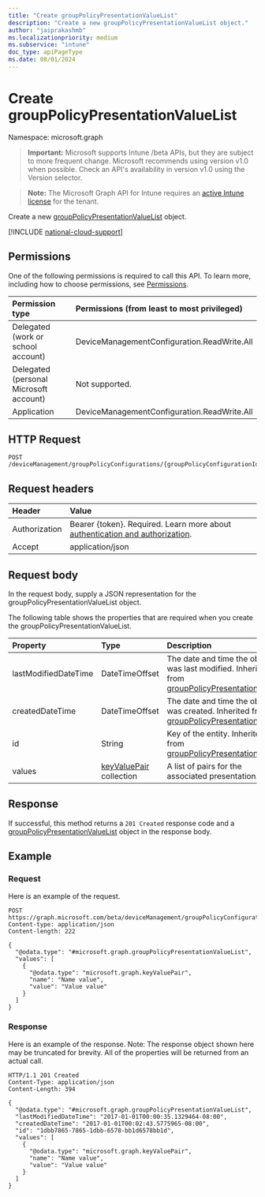 ```yaml
---
title: "Create groupPolicyPresentationValueList"
description: "Create a new groupPolicyPresentationValueList object."
author: "jaiprakashmb"
ms.localizationpriority: medium
ms.subservice: "intune"
doc_type: apiPageType
ms.date: 08/01/2024
---
```


# Create groupPolicyPresentationValueList

Namespace: microsoft.graph

> **Important:** Microsoft supports Intune /beta APIs, but they are subject to more frequent change. Microsoft recommends using version v1.0 when possible. Check an API's availability in version v1.0 using the Version selector.

> **Note:** The Microsoft Graph API for Intune requires an [active Intune license](https://go.microsoft.com/fwlink/?linkid=839381) for the tenant.

Create a new [groupPolicyPresentationValueList](../resources/intune-grouppolicy-grouppolicypresentationvaluelist.md) object.

[!INCLUDE [national-cloud-support](../../includes/all-clouds.md)]

## Permissions
One of the following permissions is required to call this API. To learn more, including how to choose permissions, see [Permissions](/graph/permissions-reference).

|Permission type|Permissions (from least to most privileged)|
|:---|:---|
|Delegated (work or school account)|DeviceManagementConfiguration.ReadWrite.All|
|Delegated (personal Microsoft account)|Not supported.|
|Application|DeviceManagementConfiguration.ReadWrite.All|

## HTTP Request
<!-- {
  "blockType": "ignored"
}
-->
``` http
POST /deviceManagement/groupPolicyConfigurations/{groupPolicyConfigurationId}/definitionValues/{groupPolicyDefinitionValueId}/presentationValues
```

## Request headers
|Header|Value|
|:---|:---|
|Authorization|Bearer {token}. Required. Learn more about [authentication and authorization](/graph/auth/auth-concepts).|
|Accept|application/json|

## Request body
In the request body, supply a JSON representation for the groupPolicyPresentationValueList object.

The following table shows the properties that are required when you create the groupPolicyPresentationValueList.

|Property|Type|Description|
|:---|:---|:---|
|lastModifiedDateTime|DateTimeOffset|The date and time the object was last modified. Inherited from [groupPolicyPresentationValue](../resources/intune-grouppolicy-grouppolicypresentationvalue.md)|
|createdDateTime|DateTimeOffset|The date and time the object was created. Inherited from [groupPolicyPresentationValue](../resources/intune-grouppolicy-grouppolicypresentationvalue.md)|
|id|String|Key of the entity. Inherited from [groupPolicyPresentationValue](../resources/intune-grouppolicy-grouppolicypresentationvalue.md)|
|values|[keyValuePair](../resources/intune-shared-keyvaluepair.md) collection|A list of pairs for the associated presentation.|



## Response
If successful, this method returns a `201 Created` response code and a [groupPolicyPresentationValueList](../resources/intune-grouppolicy-grouppolicypresentationvaluelist.md) object in the response body.

## Example

### Request
Here is an example of the request.
``` http
POST https://graph.microsoft.com/beta/deviceManagement/groupPolicyConfigurations/{groupPolicyConfigurationId}/definitionValues/{groupPolicyDefinitionValueId}/presentationValues
Content-type: application/json
Content-length: 222

{
  "@odata.type": "#microsoft.graph.groupPolicyPresentationValueList",
  "values": [
    {
      "@odata.type": "microsoft.graph.keyValuePair",
      "name": "Name value",
      "value": "Value value"
    }
  ]
}
```

### Response
Here is an example of the response. Note: The response object shown here may be truncated for brevity. All of the properties will be returned from an actual call.
``` http
HTTP/1.1 201 Created
Content-Type: application/json
Content-Length: 394

{
  "@odata.type": "#microsoft.graph.groupPolicyPresentationValueList",
  "lastModifiedDateTime": "2017-01-01T00:00:35.1329464-08:00",
  "createdDateTime": "2017-01-01T00:02:43.5775965-08:00",
  "id": "1dbb7865-7865-1dbb-6578-bb1d6578bb1d",
  "values": [
    {
      "@odata.type": "microsoft.graph.keyValuePair",
      "name": "Name value",
      "value": "Value value"
    }
  ]
}
```
